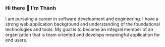 ### Hi there 👋 I'm Thành


I am pursuing a career in software development and engineering.
I have a strong web application background and understanding of the foundational technologies and tools. My goal is to become an integral member of an organization that is team oriented and develops meaningful application for end users.

